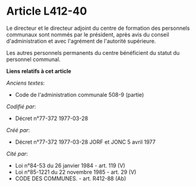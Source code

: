 # Article L412-40

Le directeur et le directeur adjoint du centre de formation des personnels communaux sont nommés par le président, après avis
du conseil d'administration et avec l'agrément de l'autorité supérieure.

Les autres personnels permanents du centre bénéficient du statut du personnel communal.

**Liens relatifs à cet article**

_Anciens textes_:

  - Code de l'administration communale 508-9 (partie)

_Codifié par_:

  - Décret n°77-372 1977-03-28

_Créé par_:

  - Décret n°77-372 1977-03-28 JORF et JONC 5 avril 1977

_Cité par_:

  - Loi n°84-53 du 26 janvier 1984 - art. 119 (V)
  - Loi n°85-1221 du 22 novembre 1985 - art. 29 (V)
  - CODE DES COMMUNES. - art. R412-88 (Ab)

